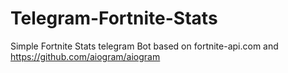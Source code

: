# Telegram-Fortnite-Stats
Simple Fortnite Stats telegram Bot based on fortnite-api.com and https://github.com/aiogram/aiogram
